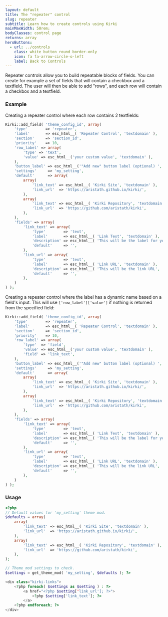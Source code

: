 ```yaml
---
layout: default
title: The "repeater" control
slug: repeater
subtitle: Learn how to create controls using Kirki
mainMaxWidth: 50rem;
bodyClasses: control page
returns: array
heroButtons:
  - url: ../controls
    class: white button round border-only
    icon: fa fa-arrow-circle-o-left
    label: Back to Controls
---
```


Repeater controls allow you to build repeatable blocks of fields.
You can create for example a set of fields that will contain a checkbox and a textfield. The user will then be able to add "rows", and each row will contain a checkbox and a textfield.

### Example


Creating a repeater control where each row contains 2 textfields:

```php
Kirki::add_field( 'theme_config_id', array(
	'type'        => 'repeater',
	'label'       => esc_html__( 'Repeater Control', 'textdomain' ),
	'section'     => 'section_id',
	'priority'    => 10,
	'row_label' => array(
		'type' => 'text',
		'value' => esc_html__('your custom value', 'textdomain' ),
	),
	'button_label' => esc_html__('"Add new" button label (optional) ', 'textdomain' ),
	'settings'     => 'my_setting',
	'default'      => array(
		array(
			'link_text' => esc_html__( 'Kirki Site', 'textdomain' ),
			'link_url'  => 'https://aristath.github.io/kirki/',
		),
		array(
			'link_text' => esc_html__( 'Kirki Repository', 'textdomain' ),
			'link_url'  => 'https://github.com/aristath/kirki',
		),
	),
	'fields' => array(
		'link_text' => array(
			'type'        => 'text',
			'label'       => esc_html__( 'Link Text', 'textdomain' ),
			'description' => esc_html__( 'This will be the label for your link', 'textdomain' ),
			'default'     => '',
		),
		'link_url' => array(
			'type'        => 'text',
			'label'       => esc_html__( 'Link URL', 'textdomain' ),
			'description' => esc_html__( 'This will be the link URL', 'textdomain' ),
			'default'     => '',
		),
	)
) );
```

Creating a repeater control where the label has a dynamic name based on a field's input.  This will use `['row_label']['value']` if nothing is returned from the specified field:

```php
Kirki::add_field( 'theme_config_id', array(
	'type'        => 'repeater',
	'label'       => esc_html__( 'Repeater Control', 'textdomain' ),
	'section'     => 'section_id',
	'priority'    => 10,
	'row_label' => array(
		'type'  => 'field',
		'value' => esc_html__('your custom value', 'textdomain' ),
		'field' => 'link_text',
	),
	'button_label' => esc_html__('"Add new" button label (optional) ', 'textdomain' ),
	'settings'     => 'my_setting',
	'default'      => array(
		array(
			'link_text' => esc_html__( 'Kirki Site', 'textdomain' ),
			'link_url'  => 'https://aristath.github.io/kirki/',
		),
		array(
			'link_text' => esc_html__( 'Kirki Repository', 'textdomain' ),
			'link_url'  => 'https://github.com/aristath/kirki',
		),
	),
	'fields' => array(
		'link_text' => array(
			'type'        => 'text',
			'label'       => esc_html__( 'Link Text', 'textdomain' ),
			'description' => esc_html__( 'This will be the label for your link', 'textdomain' ),
			'default'     => '',
		),
		'link_url' => array(
			'type'        => 'text',
			'label'       => esc_html__( 'Link URL', 'textdomain' ),
			'description' => esc_html__( 'This will be the link URL', 'textdomain' ),
			'default'     => '',
		),
	)
) );
```

### Usage

```php
<?php
// Default values for 'my_setting' theme mod.
$defaults = array(
    array(
        'link_text' => esc_html__( 'Kirki Site', 'textdomain' ),
		'link_url'  => 'https://aristath.github.io/kirki/',
	),
	array(
		'link_text' => esc_html__( 'Kirki Repository', 'textdomain' ),
		'link_url'  => 'https://github.com/aristath/kirki',
	),
);

// Theme_mod settings to check.
$settings = get_theme_mod( 'my_setting', $defaults ); ?>

<div class="kirki-links">
    <?php foreach( $settings as $setting ) : ?>
        <a href="<?php $setting['link_url']; ?>">
            <?php $setting['link_text']; ?>
        </a>
    <?php endforeach; ?>
</div>
```
